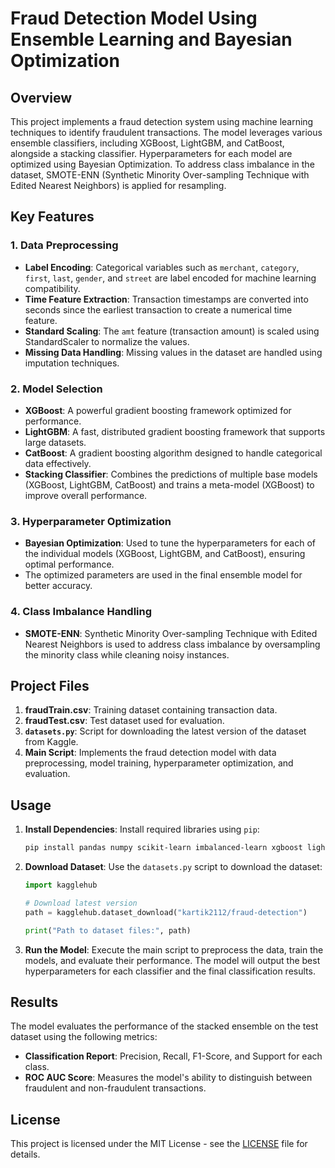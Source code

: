 # Fraud Detection Model Using Ensemble Learning and Bayesian Optimization

## Overview
This project implements a fraud detection system using machine learning techniques to identify fraudulent transactions. The model leverages various ensemble classifiers, including XGBoost, LightGBM, and CatBoost, alongside a stacking classifier. Hyperparameters for each model are optimized using Bayesian Optimization. To address class imbalance in the dataset, SMOTE-ENN (Synthetic Minority Over-sampling Technique with Edited Nearest Neighbors) is applied for resampling.

## Key Features

### 1. Data Preprocessing
- **Label Encoding**: Categorical variables such as `merchant`, `category`, `first`, `last`, `gender`, and `street` are label encoded for machine learning compatibility.
- **Time Feature Extraction**: Transaction timestamps are converted into seconds since the earliest transaction to create a numerical time feature.
- **Standard Scaling**: The `amt` feature (transaction amount) is scaled using StandardScaler to normalize the values.
- **Missing Data Handling**: Missing values in the dataset are handled using imputation techniques.

### 2. Model Selection
- **XGBoost**: A powerful gradient boosting framework optimized for performance.
- **LightGBM**: A fast, distributed gradient boosting framework that supports large datasets.
- **CatBoost**: A gradient boosting algorithm designed to handle categorical data effectively.
- **Stacking Classifier**: Combines the predictions of multiple base models (XGBoost, LightGBM, CatBoost) and trains a meta-model (XGBoost) to improve overall performance.

### 3. Hyperparameter Optimization
- **Bayesian Optimization**: Used to tune the hyperparameters for each of the individual models (XGBoost, LightGBM, and CatBoost), ensuring optimal performance.
- The optimized parameters are used in the final ensemble model for better accuracy.

### 4. Class Imbalance Handling
- **SMOTE-ENN**: Synthetic Minority Over-sampling Technique with Edited Nearest Neighbors is used to address class imbalance by oversampling the minority class while cleaning noisy instances.

## Project Files
1. **fraudTrain.csv**: Training dataset containing transaction data.
2. **fraudTest.csv**: Test dataset used for evaluation.
3. **`datasets.py`**: Script for downloading the latest version of the dataset from Kaggle.
4. **Main Script**: Implements the fraud detection model with data preprocessing, model training, hyperparameter optimization, and evaluation.

## Usage

1. **Install Dependencies**:
   Install required libraries using `pip`:
   ```bash
   pip install pandas numpy scikit-learn imbalanced-learn xgboost lightgbm catboost bayesian-optimization kagglehub
   ```

2. **Download Dataset**:
   Use the `datasets.py` script to download the dataset:
   ```python
   import kagglehub

   # Download latest version
   path = kagglehub.dataset_download("kartik2112/fraud-detection")

   print("Path to dataset files:", path)
   ```

3. **Run the Model**:
   Execute the main script to preprocess the data, train the models, and evaluate their performance. The model will output the best hyperparameters for each classifier and the final classification results.

## Results
The model evaluates the performance of the stacked ensemble on the test dataset using the following metrics:
- **Classification Report**: Precision, Recall, F1-Score, and Support for each class.
- **ROC AUC Score**: Measures the model's ability to distinguish between fraudulent and non-fraudulent transactions.

## License
This project is licensed under the MIT License - see the [LICENSE](LICENSE) file for details.
